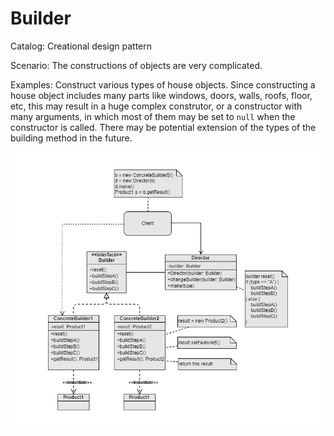 Builder
===
Catalog: Creational design pattern

Scenario: The constructions of objects are very complicated.

Examples: Construct various types of house objects. Since constructing a house object includes many parts like windows, doors, walls, roofs, floor, etc, this may result in a huge complex construtor, or a constructor with many arguments, in which most of them may be set to `null` when the constructor is called. There may be potential extension of the types of the building method in the future.

![UML](UML.jpg)
